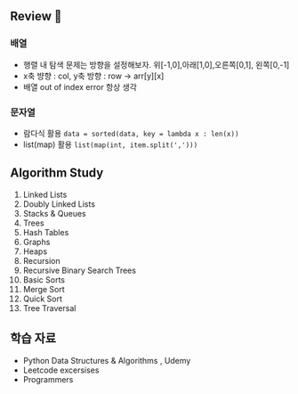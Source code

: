 ## Review 👀

### 배열
- 행렬 내 탐색 문제는 방향을 설정해보자. 위[-1,0],아래[1,0],오른쪽[0,1], 왼쪽[0,-1] 
- x축 뱡향 : col, y축 방향 : row -> arr[y][x]
- 배열 out of index error 항상 생각

### 문자열
- 람다식 활용
    `data = sorted(data, key = lambda x : len(x))`
- list(map) 활용
    `list(map(int, item.split(',')))`


## Algorithm Study 
1. Linked Lists
2. Doubly Linked Lists
3. Stacks & Queues
4. Trees
5. Hash Tables
6. Graphs
7. Heaps
8. Recursion
9. Recursive Binary Search Trees
10. Basic Sorts
11. Merge Sort
12. Quick Sort
13. Tree Traversal

## 학습 자료
- Python Data Structures & Algorithms , Udemy
- Leetcode excersises 
- Programmers